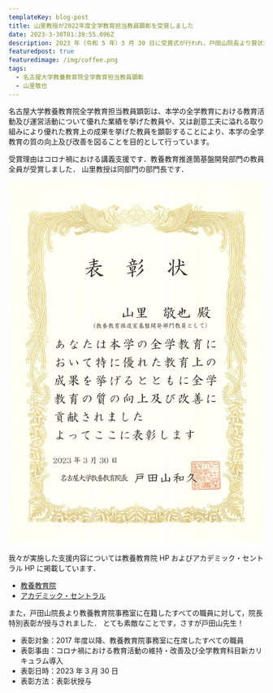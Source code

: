 ```yaml
---
templateKey: blog-post
title: 山里教授が2022年度全学教育担当教員顕彰を受賞しました
date: 2023-3-30T01:39:55.096Z
description: 2023 年（令和 5 年）3 月 30 日に受賞式が行われ，戸田山院長より賞状が授与されました．
featuredpost: true
featuredimage: /img/coffee.png
tags:
  - 名古屋大学教養教育院全学教育担当教員顕彰
  - 山里敬也
---
```

名古屋大学教養教育院全学教育担当教員顕彰は、本学の全学教育における教育活動及び運営活動について優れた業績を挙げた教員や、又は創意工夫に溢れる取り組みにより優れた教育上の成果を挙げた教員を顕彰することにより、本学の全学教育の質の向上及び改善を図ることを目的として行っています。

受賞理由はコロナ禍における講義支援です．教養教育推進箇基盤開発部門の教員全員が受賞しました．
山里教授は同部門の部門長です．

![賞状](./20230330-2022-Excellent-Teacher-Award.webp)

我々が実施した支援内容については教養教育院 HP およびアカデミック・セントラル HP に掲載しています．

- [教養教育院](https://www.ilas.nagoya-u.ac.jp/covid-19.html)
- [アカデミック・セントラル](https://ac.thers.ac.jp/tags/online-lecture/)

また，戸田山院長より教養教育院事務室に在籍したすべての職員に対して，院長特別表彰が授与されました．
とても素敵なことです，さすが戸田山先生！

- 表彰対象：2017 年度以降、教養教育院事務室に在席したすべての職員
- 表彰事由：コロナ禍における教育活動の維持・改善及び全学教育科目新カリキュラム導入
- 表彰日時：2023 年 3 月 30 日
- 表彰方法：表彰状授与
